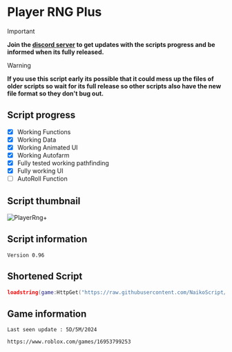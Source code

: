 # Player RNG Plus
> [!IMPORTANT]
> **Join the [discord server](https://discord.gg/vAWJMYJYcR) to get updates with the scripts progress and be informed when its fully released.**

> [!WARNING]
> **If you use this script early its possible that it could mess up the files of older scripts so wait for its full release so other scripts also have the new file format so they don't bug out.**
## Script progress
- [x] Working Functions
- [x] Working Data
- [x] Working Animated UI
- [x] Working Autofarm
- [x] Fully tested working pathfinding
- [x] Fully working UI
- [ ] AutoRoll Function
## Script thumbnail
![PlayerRng+](https://github.com/NaikoScript/Player-RNG-Plus/assets/107273752/9a29f334-47b7-4e11-bdf3-da7209eb2fd5)
## Script information
`Version 0.96`
## Shortened Script
```lua
loadstring(game:HttpGet("https://raw.githubusercontent.com/NaikoScript/Player-RNG-Plus/main/Script"))()
```
## Game information
`Last seen update : 5D/5M/2024`
```
https://www.roblox.com/games/16953799253
```
